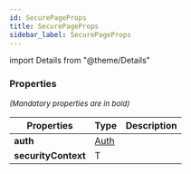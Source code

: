 ```yaml
---
id: SecurePageProps
title: SecurePageProps
sidebar_label: SecurePageProps
---
```


import Details from "@theme/Details"




### Properties

<font size="2"><i>(Mandatory properties are in bold)</i></font>

| Properties | Type | Description |
| --------- | ---- | ----------- |
| **auth** | [Auth](/framework-api/interfaces/Auth.md) |  |
| **securityContext** | T |  |


